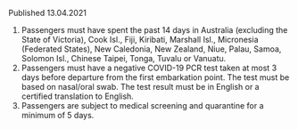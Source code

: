 Published 13.04.2021
1. Passengers must have spent the past 14 days in Australia (excluding the State of Victoria), Cook Isl., Fiji, Kiribati, Marshall Isl., Micronesia (Federated States), New Caledonia, New Zealand, Niue, Palau, Samoa, Solomon Isl., Chinese Taipei, Tonga, Tuvalu or Vanuatu.
2. Passengers must have a negative COVID-19 PCR test taken at most 3 days before departure from the first embarkation point. The test must be based on nasal/oral swab. The test result must be in English or a certified translation to English.
3. Passengers are subject to medical screening and quarantine for a minimum of 5 days. 

